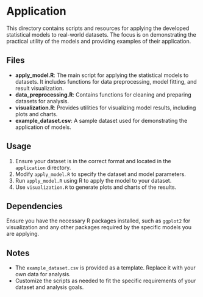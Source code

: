 # Application

This directory contains scripts and resources for applying the developed statistical models to real-world datasets. The focus is on demonstrating the practical utility of the models and providing examples of their application.

## Files

- **apply_model.R**: The main script for applying the statistical models to datasets. It includes functions for data preprocessing, model fitting, and result visualization.
- **data_preprocessing.R**: Contains functions for cleaning and preparing datasets for analysis.
- **visualization.R**: Provides utilities for visualizing model results, including plots and charts.
- **example_dataset.csv**: A sample dataset used for demonstrating the application of models.

## Usage

1. Ensure your dataset is in the correct format and located in the `application` directory.
2. Modify `apply_model.R` to specify the dataset and model parameters.
3. Run `apply_model.R` using R to apply the model to your dataset.
4. Use `visualization.R` to generate plots and charts of the results.

## Dependencies

Ensure you have the necessary R packages installed, such as `ggplot2` for visualization and any other packages required by the specific models you are applying.

## Notes

- The `example_dataset.csv` is provided as a template. Replace it with your own data for analysis.
- Customize the scripts as needed to fit the specific requirements of your dataset and analysis goals.
